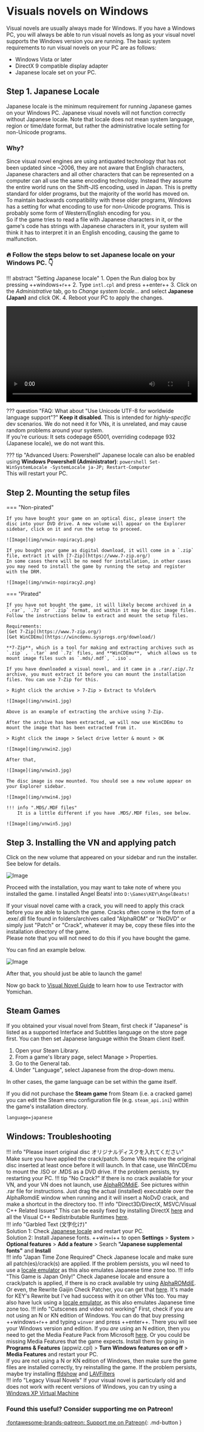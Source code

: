 # Visuals novels on Windows

Visual novels are usually always made for Windows. If you have a Windows PC, you will always be able to run visual novels as long as your visual novel supports the Windows version you are running. The basic system requirements to run visual novels on your PC are as follows:

- Windows Vista or later
- DirectX 9 compatible display adapter  
- Japanese locale set on your PC.

## Step 1. Japanese Locale

Japanese locale is the minimum requirement for running Japanese games on your Windows PC. Japanese visual novels will not function correctly without Japanese locale. Note that locale does not mean system language, region or time/date format, but rather the administrative locale setting for non-Unicode programs. 

### Why?
Since visual novel engines are using antiquated technology that has not been updated since ~2006, they are not aware that English characters, Japanese characters and all other characters that can be represented on a computer can all use the same encoding technology. Instead they assume the entire world runs on the Shift-JIS encoding, used in Japan. This is pretty standard for older programs, but the majority of the world has moved on.  
To maintain backwards compatibility with these older programs, Windows has a setting for what encoding to use for non-Unicode programs. This is probably some form of Western/English encoding for you.  
So if the game tries to read a file with Japanese characters in it, or the game's code has strings with Japanese characters in it, your system will think it has to interpret it in an English encoding, causing the game to malfunction.

<h3>🔥 Follow the steps below to set Japanese locale on your Windows PC. 👇</h3>  

!!! abstract "Setting Japanese locale"
	1. Open the Run dialog box by pressing ++windows+r++
	2. Type `intl.cpl` and press ++enter++
	3. Click on the *Administrative* tab, go to *Change system locale...* and select **Japanese (Japan)** and click OK.	
	4. Reboot your PC to apply the changes.  

<video style="width: 100%; height: auto;" controls>
  <source src="/img/vnwin-locale.mp4" type="video/mp4">
  Your browser does not support the video tag.
</video>

??? question "FAQ: What about "Use Unicode UTF-8 for worldwide language support"?"
	**Keep it disabled**. This is intended for *highly-specific* dev scenarios. We do not need it for VNs, it is unrelated, and may cause random problems around your system.   
	If you're curious: It sets codepage 65001, overriding codepage 932 (Japanese locale), we do not want this.  

??? tip "Advanced Users: Powershell"
	Japanese locale can also be enabled using **Windows Powershell (Administrator)**:
	```powershell
	Set-WinSystemLocale -SystemLocale ja-JP; Restart-Computer
	```  
	This will restart your PC.

## Step 2. Mounting the setup files  

=== "Non-pirated"

	If you have bought your game on an optical disc, please insert the disc into your DVD drive. A new volume will appear on the Explorer sidebar, click on it and run the setup to proceed.  

	![Image](img/vnwin-nopiracy1.png)

	If you bought your game as digital download, it will come in a `.zip` file, extract it with [7-Zip](https://www.7-zip.org/)  
	In some cases there will be no need for installation, in other cases you may need to install the game by running the setup and register with the DRM.  

	![Image](img/vnwin-nopiracy2.png)  

=== "Pirated"

	If you have not bought the game, it will likely become archived in a `.rar`, `.7z` or `.zip` format, and within it may be disc image files. Follow the instructions below to extract and mount the setup files.

	Requirements:  
	[Get 7-Zip](https://www.7-zip.org/)  
	[Get WinCDEmu](https://wincdemu.sysprogs.org/download/)  

	**7-Zip**, which is a tool for making and extracting archives such as `.zip` , `.tar` and `.7z` files, and **WinCDEmu**,  which allows us to mount image files such as `.mds/.mdf`, `.iso`.  
	
	If you have downloaded a visual novel, and it came in a .rar/.zip/.7z archive, you must extract it before you can mount the installation files. You can use 7-Zip for this. 

	> Right click the archive > 7-Zip > Extract to %folder%

	![Image](img/vnwin1.jpg)

	Above is an example of extracting the archive using 7-Zip.  

	After the archive has been extracted, we will now use WinCDEmu to mount the image that has been extracted from it.  

	> Right click the image > Select drive letter & mount > OK

	![Image](img/vnwin2.jpg)  

	After that,

	![Image](img/vnwin3.jpg)  

	The disc image is now mounted. You should see a new volume appear on your Explorer sidebar.

	![Image](img/vnwin4.jpg)  

	!!! info ".MDS/.MDF files"
		It is a little different if you have .MDS/.MDF files, see below.  

	![Image](img/vnwin5.jpg)

## Step 3. Installing the VN and applying patch

Click on the new volume that appeared on your sidebar and run the installer. See below for details.  

![Image](img/vnwin6.jpg)  

Proceed with the installation, you may want to take note of where you installed the game. I installed Angel Beats! into `D:\Games\KEY\AngelBeats!`


If your visual novel came with a crack, you will need to apply this crack before you are able to launch the game. Cracks often come in the form of a .exe/.dll file found in folders/archives called "AlphaROM" or  "NoDVD" or simply just "Patch" or "Crack", whatever it may be, copy these files into the installation directory of the game.  
Please note that you will not need to do this if you have bought the game.  

You can find an example below.  

![Image](img/vnwin7.gif)  

After that, you should just be able to launch the game! 

Now go back to [Visual Novel Guide](https://learnjapanese.moe/vn/#playing-visual-novels-to-learn-japanese) to learn how to use Textractor with Yomichan.

## Steam Games

If you obtained your visual novel from Steam, first check if "Japanese" is listed as a supported Interface and Subtitles language on the store page first. You can then set Japanese language within the Steam client itself.  

1. Open your Steam Library.
2. From a game's library page, select Manage > Properties.
3. Go to the General tab.
3. Under "Language", select Japanese from the drop-down menu.

In other cases, the game language can be set within the game itself.  

If you did not purchase the **Steam game** from Steam (i.e. a cracked game) you can edit the Steam emu configuration file (e.g. `steam_api.ini`) within the game's installation directory.  
```txt
language=japanese
```

## Windows: Troubleshooting

!!! info "Please insert original disc オリジナルディスクを入れてください"
	Make sure you have applied the crack/patch. Some VNs require the original disc inserted at least once before it will launch. In that case, use WinCDEmu to mount the .ISO or .MDS as a DVD drive. If the problem persists, try restarting your PC.
!!! tip "No Crack?"
	If there is no crack available for your VN, and your VN does not launch, use [AlphaROMdiE](https://drive.proton.me/urls/48JPY1NPCR#EMdWSfVBBG1V). See pictures within .rar file for instructions. Just drag the actual (installed) executable over the AlphaRomdiE window when running and it will insert a NoDvD crack, and make a shortcut in the directory too.
!!! info "Direct3D/DirectX, MSVC/Visual C++ Related Issues" 
	This can be easily fixed by installing DirectX [here](https://www.microsoft.com/en-gb/download/details.aspx?id=8109) and all the Visual C++ Redistributable Runtimes [here](https://github.com/abbodi1406/vcredist/releases).  
!!! info "Garbled Text (文字化け)"  
	Solution 1: Check [Japanese locale](#step-1-setting-japanese-locale) and restart your PC.  
	Solution 2: Install Japanese fonts. ++win+i++ to open **Settings** > **System** > **Optional features** > **Add a feature** > Search **"Japanese supplemental fonts"** and **Install**   
!!! info "Japan Time Zone Required"
	Check Japanese locale and make sure all patch(es)/crack(s) are applied. If the problem persists, you wil need to use a [locale emulator](https://xupefei.github.io/Locale-Emulator/) as this also emulates Japanese time zone too.
!!! info "This Game is Japan Only!"
	Check Japanese locale and ensure a crack/patch is applied, if there is no crack available try using [AlphaROMdiE](https://archive.org/details/alpha-romdi-e-build-20140214). Or even, the Rewrite Gaijin Check Patcher, you can get that [here](https://cdn.discordapp.com/attachments/813105334763126814/825474730797563914/Rewrite_Oka-ken_Gaijin-check_Patcher.exe). It's made for KEY's Rewrite but I've had success with it on other VNs too. You may also have luck using a [locale emulator](https://xupefei.github.io/Locale-Emulator/), as this also emulates Japanese time zone too.
!!! info "Cutscenes and video not working"
	First, check if you are not using an N or KN edition of Windows. You can do that buy pressing ++windows+r++ and typing `winver` and press ++enter++. There you will see your Windows version and edition. If you *are* using an N edition, then you need to get the Media Feature Pack from Microsoft [here](https://www.microsoft.com/en-gb/download/details.aspx?id=48231). Or you could be missing Media Features that the game expects. Install them by going in **Programs & Features** (appwiz.cpl) > **Turn Windows features on or off** > **Media Features** and restart your PC.  
	If you are not using a N or KN edition of Windows, then make sure the game files are installed correctly, try reinstalling the game. If the problem persists, maybe try installing [ffdshow](https://sourceforge.net/projects/ffdshow-tryout/files/SVN%20builds%20by%20clsid/generic%20builds/ffdshow_rev4532_20140717_clsid.exe/download) and [LAVFilters](https://github.com/Nevcairiel/LAVFilters/releases/download/0.74.1/LAVFilters-0.74.1-Installer.exe)  
!!! info "Legacy Visual Novels"
	If your visual novel is particularly old and does not work with recent versions of Windows, you can try using a [Windows XP Virtual Machine](/vn-winxp)  

<h3>Found this useful? Consider supporting me on Patreon!</h3>   

[:fontawesome-brands-patreon: Support me on Patreon](https://www.patreon.com/shoui){: .md-button }
